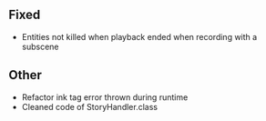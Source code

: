 ## Fixed
- Entities not killed when  playback ended when recording with a subscene

## Other
- Refactor ink tag error thrown during runtime
- Cleaned code of StoryHandler.class